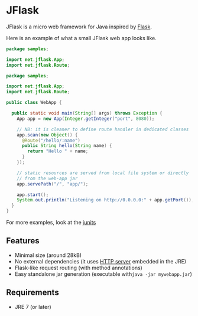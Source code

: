 JFlask
======

JFlask is a micro web framework for Java inspired by [Flask](http://flask.pocoo.org/).




Here is an example of what a small JFlask web app looks like.
```java
package samples;

import net.jflask.App;
import net.jflask.Route;

package samples;

import net.jflask.App;
import net.jflask.Route;

public class WebApp {

  public static void main(String[] args) throws Exception {
    App app = new App(Integer.getInteger("port", 8080));

    // NB: it is cleaner to define route handler in dedicated classes
    app.scan(new Object() {
      @Route("/hello/:name")
      public String hello(String name) {
        return "Hello " + name;
      }
    });

    // static resources are served from local file system or directly
    // from the web-app jar
    app.servePath("/", "app/");

    app.start();
    System.out.println("Listening on http://0.0.0.0:" + app.getPort());
  }
}
```

For more examples, look at the [junits](https://github.com/pcdv/jflask/tree/master/jflask/src/test/java/net/jflask/test)

Features
--------
 - Minimal size (around 28kB)
 - No external dependencies (it uses [HTTP server](http://docs.oracle.com/javase/7/docs/jre/api/net/httpserver/spec/com/sun/net/httpserver/package-summary.html) embedded in the JRE)
 - Flask-like request routing (with method annotations)
 - Easy standalone jar generation (executable with`java -jar mywebapp.jar`)

Requirements
------------
 - JRE 7 (or later)



